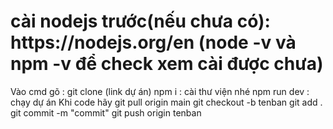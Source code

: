<h1>
  cài nodejs trước(nếu chưa có): https://nodejs.org/en
  (node -v và npm -v để check xem cài được chưa)
</h1>

<p>
  Vào cmd gõ : git clone (link dự án)
  npm i : cài thư viện nhé
  npm run dev : chạy dự án

  <span >
    Khi code hãy git pull origin main
  </span>
  git checkout -b tenban
  git add .
  git commit -m "commit"
  git push origin tenban
</p>
